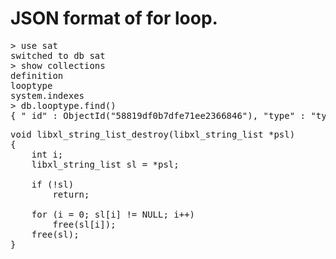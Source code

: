 # JSON format of for loop.

<pre>
> use sat
switched to db sat
> show collections
definition
looptype
system.indexes
> db.looptype.find()
{ "_id" : ObjectId("58819df0b7dfe71ee2366846"), "type" : "type3", "linenumber" : 95, "location" : "libxl.c" }
</pre>

<pre>
void libxl_string_list_destroy(libxl_string_list *psl)
{
    int i;
    libxl_string_list sl = *psl;

    if (!sl)
        return;

    for (i = 0; sl[i] != NULL; i++)
        free(sl[i]);
    free(sl);
}
</pre>

